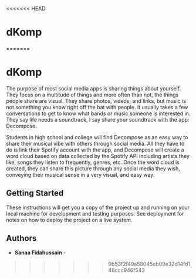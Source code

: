 <<<<<<< HEAD
# dKomp
=======
# dKomp

The purpose of most social media apps is sharing things about yourself. They focus on a multitude of things and more often than not, the things people share are visual. They share photos, videos, and links, but music is not something you know right off the bat with people. It usually takes a few conversations to get to know what bands or music someone is interested in. They say life needs a soundtrack, I say share your soundtrack with the app: Decompose. 

Students in high school and college will find Decompose as an easy way to share their musical vibe with others through social media. All they have to do is link their Spotify account with the app, and Decompose will create a word cloud based on data collected by the Spotify API including artists they like, songs they listen to frequently, genres, etc. Once the word cloud is created, they can share this picture through any social media they wish, conveying their musical sense in a very visual, and easy way. 

## Getting Started

These instructions will get you a copy of the project up and running on your local machine for development and testing purposes. See deployment for notes on how to deploy the project on a live system.

## Authors

* **Sanaa Fidahussain** - 
>>>>>>> 9b53f2f49a58045eb09e32d14fd146ccc946f543
